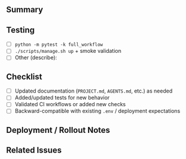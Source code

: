 ## Summary
<!-- Provide a concise overview of the changes. Highlight affected areas (scripts, Dockerfile, docs, CI, etc.). -->

## Testing
- [ ] `python -m pytest -k full_workflow`
- [ ] `./scripts/manage.sh up` + smoke validation
- [ ] Other (describe): 

## Checklist
- [ ] Updated documentation (`PROJECT.md`, `AGENTS.md`, etc.) as needed
- [ ] Added/updated tests for new behavior
- [ ] Validated CI workflows or added new checks
- [ ] Backward-compatible with existing `.env` / deployment expectations

## Deployment / Rollout Notes
<!-- Mention feature flags, migration steps, backup/restore considerations, or rollback guidance. -->

## Related Issues
<!-- Link to GitHub issues or external tickets. -->
